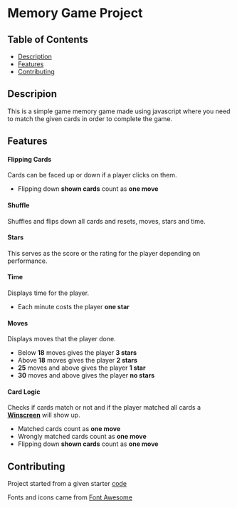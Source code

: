 # Memory Game Project

## Table of Contents

* [Description](#Description)
* [Features](#Features)
* [Contributing](#contributing)

## Descripion

This is a simple game memory game made using javascript where you need to match the given cards in order to complete the game.

## Features

#### Flipping Cards

Cards can be faced up or down if a player clicks on them.

- Flipping down **shown cards** count as **one move**

#### Shuffle

Shuffles and flips down all cards and resets, moves, stars and time.

#### Stars

This serves as the score or the rating for the player depending on performance.

#### Time

Displays time for the player.

- Each minute costs the player **one star**

#### Moves

Displays moves that the player done.

- Below **18** moves gives the player **3 stars**
- Above **18** moves gives the player **2 stars**
- **25** moves and above gives the player **1 star**
- **30** moves and above gives the player **no stars**

#### Card Logic

Checks if cards match or not and if the player matched all cards a **[Winscreen](##Winscreen)** will show up.

- Matched cards count as **one move**
- Wrongly matched cards count as **one move**
- Flipping down **shown cards** count as **one move**

## Contributing

Project started from a given starter [code](https://github.com/udacity/fend-project-memory-game)

Fonts and icons came from [Font Awesome](https://fontawesome.com/)
